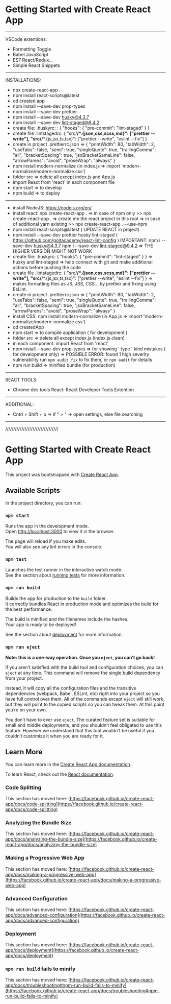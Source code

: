 # Getting Started with Create React App

---

VSCode extentions:

- Formatting Toggle
- Babel JavaScript
- ES7 React/Redux...
- Simple React Snippets

---

INSTALLATIONS:

- npx create-react-app .
- npm install react-scripts@latest
- cd created app
- npm install --save-dev prop-types
- npm install --save-dev prettier
- npm install --save-dev husky@4.3.7
- npm install --save-dev lint-staged@9.4.2
- create file: .huskyrc: : { "hooks": { "pre-commit": "lint-staged" } }
- create file .lintstagedrc: { "src/**/\*.{json,css,scss,md}": ["prettier
  --write"], "src/**/\*.{js,jsx,ts,tsx}": ["prettier --write", "eslint --fix"] }
- create in project .prettierrc.json => { "printWidth": 80, "tabWidth": 2,
  "useTabs": false, "semi": true, "singleQuote": true, "trailingComma": "all",
  "bracketSpacing": true, "jsxBracketSameLine": false, "arrowParens": "avoid",
  "proseWrap": "always" }
- npm install modern-normalize (in index.js => import
  'modern-normalize/modern-normalize.css')
- folder src => delete all except index.js and App.js
- import React from 'react' in each component file
- npm start => to develop
- npm build => to deploy

---

- install NodeJS: https://nodejs.org/en/
- install react: npx create-react-app . => in case of npm only >> npx
  create-react-app . => create me the react project in this root => in case of
  additional yarn existing >> npx create-react-app . --use-npm
- npm install react-scripts@latest ( UPDATE REACT in project)
- npm install --save-dev prettier husky lint-staged (
  https://github.com/goitacademy/react-lint-config ) IMPORTANT: npm i --save-dev
  husky@4.3.7 npm i --save-dev lint-staged@9.4.2 => THE HIGHER VERSION MIGHT NOT
  WORK
- create file: .huskyrc: { "hooks": { "pre-commit": "lint-staged" } } => husky
  and lint-staged => help connect with git and make additional actions before
  pushing the code
- create file .lintstagedrc: { "src/**/\*.{json,css,scss,md}": ["prettier
  --write"], "src/**/\*.{js,jsx,ts,tsx}": ["prettier --write", "eslint --fix"] }
  => makes formatting files as JS, JSS, CSS... by prettier and fixing using
  EsLint.
- create in project .prettierrc.json => { "printWidth": 80, "tabWidth": 2,
  "useTabs": false, "semi": true, "singleQuote": true, "trailingComma": "all",
  "bracketSpacing": true, "jsxBracketSameLine": false, "arrowParens": "avoid",
  "proseWrap": "always" }
- install CSS: npm install modern-normalize (in App.js => import
  'modern-normalize/modern-normalize.css')
- cd createdApp
- npm start => to compile application ( for development )
- folder src => delete all except index.js (index.js clean)
- in each component: import React from 'react'
- npm install --save-dev prop-types => for showing ' type ' kind mistakes ( for
  development only) => POSSIBLE ERROR: found 1 high severity vulnerability run
  `npm audit fix` to fix them, or `npm audit` for details
- npm run build => minified bundle (for production)

---

REACT TOOLS:

- Chrome dev tools React: React Developer Tools Extention

---

ADDITIONAL:

- Cntrl + Shift + p => if " > " => open settings, else file searching

---

/////////////////////////////////

# Getting Started with Create React App

This project was bootstrapped with
[Create React App](https://github.com/facebook/create-react-app).

## Available Scripts

In the project directory, you can run:

### `npm start`

Runs the app in the development mode.\
Open [http://localhost:3000](http://localhost:3000) to view it in the browser.

The page will reload if you make edits.\
You will also see any lint errors in the console.

### `npm test`

Launches the test runner in the interactive watch mode.\
See the section about [running tests](https://facebook.github.io/create-react-app/docs/running-tests)
for more information.

### `npm run build`

Builds the app for production to the `build` folder.\
It correctly bundles React in production mode and optimizes the build for the best
performance.

The build is minified and the filenames include the hashes.\
Your app is ready to be deployed!

See the section about
[deployment](https://facebook.github.io/create-react-app/docs/deployment) for
more information.

### `npm run eject`

**Note: this is a one-way operation. Once you `eject`, you can’t go back!**

If you aren’t satisfied with the build tool and configuration choices, you can
`eject` at any time. This command will remove the single build dependency from
your project.

Instead, it will copy all the configuration files and the transitive
dependencies (webpack, Babel, ESLint, etc) right into your project so you have
full control over them. All of the commands except `eject` will still work, but
they will point to the copied scripts so you can tweak them. At this point
you’re on your own.

You don’t have to ever use `eject`. The curated feature set is suitable for
small and middle deployments, and you shouldn’t feel obligated to use this
feature. However we understand that this tool wouldn’t be useful if you couldn’t
customize it when you are ready for it.

## Learn More

You can learn more in the
[Create React App documentation](https://facebook.github.io/create-react-app/docs/getting-started).

To learn React, check out the [React documentation](https://reactjs.org/).

### Code Splitting

This section has moved here:
[https://facebook.github.io/create-react-app/docs/code-splitting](https://facebook.github.io/create-react-app/docs/code-splitting)

### Analyzing the Bundle Size

This section has moved here:
[https://facebook.github.io/create-react-app/docs/analyzing-the-bundle-size](https://facebook.github.io/create-react-app/docs/analyzing-the-bundle-size)

### Making a Progressive Web App

This section has moved here:
[https://facebook.github.io/create-react-app/docs/making-a-progressive-web-app](https://facebook.github.io/create-react-app/docs/making-a-progressive-web-app)

### Advanced Configuration

This section has moved here:
[https://facebook.github.io/create-react-app/docs/advanced-configuration](https://facebook.github.io/create-react-app/docs/advanced-configuration)

### Deployment

This section has moved here:
[https://facebook.github.io/create-react-app/docs/deployment](https://facebook.github.io/create-react-app/docs/deployment)

### `npm run build` fails to minify

This section has moved here:
[https://facebook.github.io/create-react-app/docs/troubleshooting#npm-run-build-fails-to-minify](https://facebook.github.io/create-react-app/docs/troubleshooting#npm-run-build-fails-to-minify)
